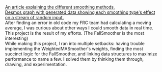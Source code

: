 [An article explaining the different smoothing methods.](https://docs.google.com/document/d/1GGC63g5qmoBhURL1_WdeG5eEUG5DzPO3a8sVRqxmyTQ/edit?usp=sharing)
<br>
[Desmos graph with generated data showing each smoothing type's effect on a stream of random input.](https://www.desmos.com/calculator/zeuitpgtcp)
<br>
After finding an error in old code my FRC team had calculating a moving average, I was curious about other ways I could smooth data in real time.  This project is the result of my efforts.  (The FallSmoother is the most interesting)
<br>
While making this project, I ran into multiple setbacks: having trouble implementing the WeightedMASmoother's weights, finding the most succinct logic for the FallSmoother, and linking data structures to maximize performance to name a few.  I solved them by thinking them through, drawing, and experimentation.
